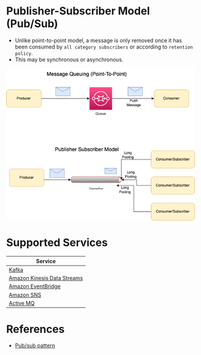 # Publisher-Subscriber Model (Pub/Sub)
- Unlike point-to-point model, a message is only removed once it has been consumed by `all category subscribers` or according to `retention policy`.
- This may be synchronous or asynchronous.

![](assets/Traditional-Message-Patterns.drawio.png)

# Supported Services

| Service                                                                                                     |
|-------------------------------------------------------------------------------------------------------------|
| [Kafka](../Kafka/Readme.md)                                                             |
| [Amazon Kinesis Data Streams](../../11_AWSServices/5_MessageBrokerServices/AmazonKinesis/AmazonKinesisDataStreams.md) |
| [Amazon EventBridge](../../11_AWSServices/5_MessageBrokerServices/AmazonEventBridge.md)                 |
| [Amazon SNS](../../11_AWSServices/5_MessageBrokerServices/AmazonSNS.md)                                 |
| [Active MQ](../ActiveMQ.md)                                                             |

# References
- [Pub/sub pattern](https://docs.aws.amazon.com/prescriptive-guidance/latest/modernization-integrating-microservices/pub-sub.html)
